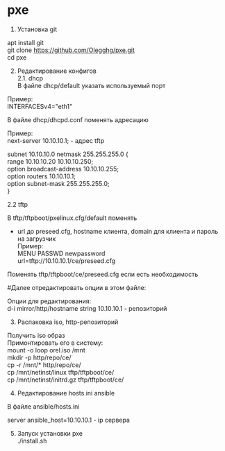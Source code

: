 # pxe   
1. Установка git   
   
apt install git   
git clone https://github.com/Olegghg/pxe.git   
cd pxe   
   
2. Редактирование конфигов   
2.1. dhcp   
В файле dhcp/default указать используемый порт   
   
Пример:   
INTERFACESv4="eth1"   
   
В файле dhcp/dhcpd.conf	поменять адресацию   
   
Пример:   
next-server 10.10.10.1; - адрес tftp   
   
subnet 10.10.10.0 netmask 255.255.255.0 {   
    range 10.10.10.20 10.10.10.250;   
    option broadcast-address 10.10.10.255;   
    option routers 10.10.10.1;   
    option subnet-mask 255.255.255.0;   
}   
   
2.2 tftp   
   
В tftp/tftpboot/pxelinux.cfg/default поменять    
- url до preseed.cfg, hostname клиента, domain для клиента  и   пароль на загрузчик    
Пример:   
MENU PASSWD newpassword   
url=tftp://10.10.10.1/ce/preseed.cfg   
   
Поменять tftp/tftpboot/ce/preseed.cfg если есть необходимость   
   
#Далее отредактировать опции в этом файле:   
   
Опции для редактирования:   
d-i mirror/http/hostname string 10.10.10.1 - репозиторий   
   
3. Распаковка iso, http-репозиторий   
   
Получить iso образ   
Примонтировать его в систему:   
mount -o loop orel.iso /mnt   
mkdir -p http/repo/ce/   
cp -r /mnt/* http/repo/ce/   
cp /mnt/netinst/linux tftp/tftpboot/ce/   
cp /mnt/netinst/initrd.gz tftp/tftpboot/ce/   
   
4. Редактирование hosts.ini ansible   
   
В файле ansible/hosts.ini   
   
server ansible_host=10.10.10.1 - ip сервера    
   
5. Запуск установки pxe   
./install.sh   

